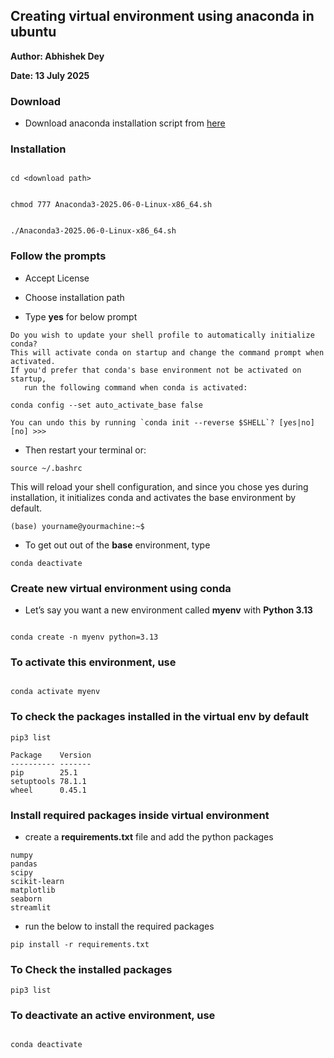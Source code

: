 

## Creating virtual environment using anaconda in ubuntu

**Author: Abhishek Dey**

**Date: 13 July 2025**

### Download 


* Download anaconda installation script from [here](https://www.anaconda.com/download/)

### Installation 

```

cd <download path>


chmod 777 Anaconda3-2025.06-0-Linux-x86_64.sh


./Anaconda3-2025.06-0-Linux-x86_64.sh 

```

### Follow the prompts

* Accept License

* Choose installation path

* Type **yes** for below prompt

```
Do you wish to update your shell profile to automatically initialize conda?
This will activate conda on startup and change the command prompt when activated.
If you'd prefer that conda's base environment not be activated on startup,
   run the following command when conda is activated:

conda config --set auto_activate_base false

You can undo this by running `conda init --reverse $SHELL`? [yes|no]
[no] >>>

```
* Then restart your terminal or:

```
source ~/.bashrc

```

This will reload your shell configuration, and since you chose yes during installation, it initializes conda and activates the base environment by default.

```
(base) yourname@yourmachine:~$

```

* To get out out of the **base** environment, type

```
conda deactivate

```


### Create new virtual environment using conda


* Let’s say you want a new environment called **myenv** with **Python 3.13**

```

conda create -n myenv python=3.13

```

### To activate this environment, use

```

conda activate myenv

```

### To check the packages installed in the virtual env by default

```
pip3 list

```

```
Package    Version
---------- -------
pip        25.1
setuptools 78.1.1
wheel      0.45.1

```

### Install required packages inside virtual environment

* create a **requirements.txt** file and add the python packages

```
numpy
pandas
scipy
scikit-learn
matplotlib
seaborn
streamlit
```

* run the below to install the required packages

```
pip install -r requirements.txt

```

### To Check the installed packages

```
pip3 list

```



### To deactivate an active environment, use

```

conda deactivate

```
